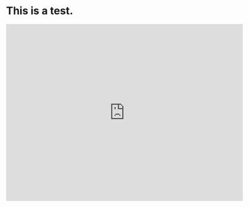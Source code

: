# This is a test.

<iframe src="https://p3d.in/e/LE4JO" width="640" height="480" frameborder="0" seamless allowfullscreen webkitallowfullscreen></iframe>